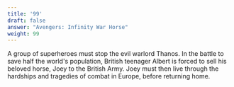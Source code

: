 ```yaml
---
title: '99'
draft: false
answer: "Avengers: Infinity War Horse"
weight: 99
---
```

A group of superheroes must stop the evil warlord Thanos. In the battle to save half the world's population, British teenager Albert is forced to sell his beloved horse, Joey to the British Army. Joey must then live through the hardships and tragedies of combat in Europe, before returning home.